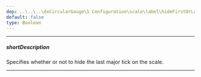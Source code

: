 ```yaml
---
dep: ..\..\..\dxCircularGauge\1 Configuration\scale\label\hideFirstOrLast.md
default: false
type: Boolean
---
```

---
##### shortDescription
Specifies whether or not to hide the last major tick on the scale.

---
